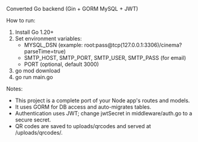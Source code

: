 Converted Go backend (Gin + GORM MySQL + JWT)

How to run:
1. Install Go 1.20+
2. Set environment variables:
   - MYSQL_DSN (example: root:pass@tcp(127.0.0.1:3306)/cinema?parseTime=true)
   - SMTP_HOST, SMTP_PORT, SMTP_USER, SMTP_PASS (for email)
   - PORT (optional, default 3000)
3. go mod download
4. go run main.go

Notes:
- This project is a complete port of your Node app's routes and models.
- It uses GORM for DB access and auto-migrates tables.
- Authentication uses JWT; change jwtSecret in middleware/auth.go to a secure secret.
- QR codes are saved to uploads/qrcodes and served at /uploads/qrcodes/<file>.
